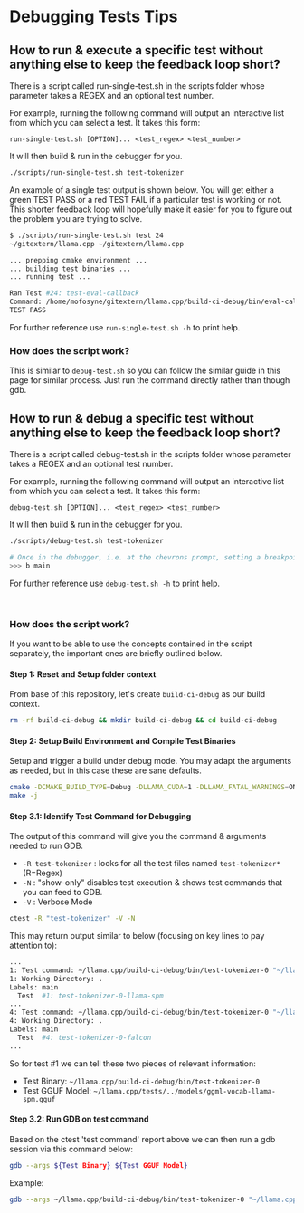# Debugging Tests Tips

## How to run & execute a specific test without anything else to keep the feedback loop short?

There is a script called run-single-test.sh in the scripts folder whose parameter takes a REGEX and an optional test number.

For example, running the following command will output an interactive list from which you can select a test. It takes this form:

`run-single-test.sh [OPTION]... <test_regex> <test_number>`

It will then build & run in the debugger for you.

```bash
./scripts/run-single-test.sh test-tokenizer
```

An example of a single test output is shown below. You will get either a green TEST PASS or a red TEST FAIL if a particular test is working or not. This shorter feedback loop will hopefully make it easier for you to figure out the problem you are trying to solve.

```bash
$ ./scripts/run-single-test.sh test 24
~/gitextern/llama.cpp ~/gitextern/llama.cpp

... prepping cmake environment ...
... building test binaries ...
... running test ...

Ran Test #24: test-eval-callback
Command: /home/mofosyne/gitextern/llama.cpp/build-ci-debug/bin/eval-callback "--hf-repo" "ggml-org/models" "--hf-file" "tinyllamas/stories260K.gguf" "--model" "stories260K.gguf" "--prompt" "hello" "--seed" "42" "-ngl" "0"
TEST PASS
```

For further reference use `run-single-test.sh -h` to print help.

### How does the script work?

This is similar to `debug-test.sh` so you can follow the similar guide in this page for similar process. Just run the command directly rather than though gdb.

## How to run & debug a specific test without anything else to keep the feedback loop short?

There is a script called debug-test.sh in the scripts folder whose parameter takes a REGEX and an optional test number.

For example, running the following command will output an interactive list from which you can select a test. It takes this form:

`debug-test.sh [OPTION]... <test_regex> <test_number>`

It will then build & run in the debugger for you.

```bash
./scripts/debug-test.sh test-tokenizer

# Once in the debugger, i.e. at the chevrons prompt, setting a breakpoint could be as follows:
>>> b main
```

For further reference use `debug-test.sh -h` to print help.

&nbsp;

### How does the script work?
If you want to be able to use the concepts contained in the script separately, the important ones are briefly outlined below.

#### Step 1: Reset and Setup folder context

From base of this repository, let's create `build-ci-debug` as our build context.

```bash
rm -rf build-ci-debug && mkdir build-ci-debug && cd build-ci-debug
```

#### Step 2: Setup Build Environment and Compile Test Binaries

Setup and trigger a build under debug mode. You may adapt the arguments as needed, but in this case these are sane defaults.

```bash
cmake -DCMAKE_BUILD_TYPE=Debug -DLLAMA_CUDA=1 -DLLAMA_FATAL_WARNINGS=ON ..
make -j
```

#### Step 3.1: Identify Test Command for Debugging

The output of this command will give you the command & arguments needed to run GDB.

* `-R test-tokenizer` : looks for all the test files named `test-tokenizer*` (R=Regex)
* `-N` : "show-only" disables test execution & shows test commands that you can feed to GDB.
* `-V` : Verbose Mode

```bash
ctest -R "test-tokenizer" -V -N
```

This may return output similar to below (focusing on key lines to pay attention to):

```bash
...
1: Test command: ~/llama.cpp/build-ci-debug/bin/test-tokenizer-0 "~/llama.cpp/tests/../models/ggml-vocab-llama-spm.gguf"
1: Working Directory: .
Labels: main
  Test  #1: test-tokenizer-0-llama-spm
...
4: Test command: ~/llama.cpp/build-ci-debug/bin/test-tokenizer-0 "~/llama.cpp/tests/../models/ggml-vocab-falcon.gguf"
4: Working Directory: .
Labels: main
  Test  #4: test-tokenizer-0-falcon
...
```

So for test #1 we can tell these two pieces of relevant information:
* Test Binary: `~/llama.cpp/build-ci-debug/bin/test-tokenizer-0`
* Test GGUF Model: `~/llama.cpp/tests/../models/ggml-vocab-llama-spm.gguf`

#### Step 3.2: Run GDB on test command

Based on the ctest 'test command' report above we can then run a gdb session via this command below:

```bash
gdb --args ${Test Binary} ${Test GGUF Model}
```

Example:

```bash
gdb --args ~/llama.cpp/build-ci-debug/bin/test-tokenizer-0 "~/llama.cpp/tests/../models/ggml-vocab-llama-spm.gguf"
```

